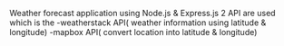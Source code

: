 Weather forecast application using Node.js & Express.js
2 API are used which is the 
-weatherstack API( weather information using latitude & longitude) 
-mapbox API( convert location into latitude & longitude)
